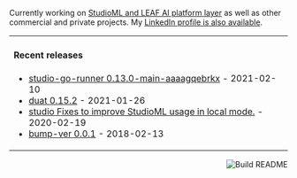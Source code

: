 
<!--
**karlmutch/karlmutch** is a ✨ _special_ ✨ repository because its `README.md` (this file) appears on your GitHub profile.

Here are some ideas to get you started:

- 🔭 I’m currently working on ...
- 🌱 I’m currently learning ...
- 👯 I’m looking to collaborate on ...
- 🤔 I’m looking for help with ...
- 💬 Ask me about ...
- 📫 How to reach me: ...
- 😄 Pronouns: ...
- ⚡ Fun fact: ...
-->

Currently working on [StudioML and LEAF AI platform layer](https://github.com/leaf-ai/studio-go-runner) as well as other commercial and private projects. My [LinkedIn profile is also available](https://linkedin.com/in/karlmutch).

<table><tr><td valign="top" width="100%">

#### Recent releases
<!-- recent_releases starts -->
* [studio-go-runner 0.13.0-main-aaaagqebrkx](https://github.com/leaf-ai/studio-go-runner/releases/tag/0.13.0-main-aaaagqebrkx) - 2021-02-10
* [duat 0.15.2](https://github.com/karlmutch/duat/releases/tag/0.15.2) - 2021-01-26
* [studio Fixes to improve StudioML usage in local mode.](https://github.com/studioml/studio/releases/tag/0.0.15) - 2020-02-19
* [bump-ver 0.0.1](https://github.com/karlmutch/bump-ver/releases/tag/0.0.1) - 2018-02-13
<!-- recent_releases ends -->
</td></tr></table>

<a href="https://github.com/karlmutch/karlmutch/actions"><img src="https://github.com/karlmutch/karlmutch/workflows/Build%20README/badge.svg" align="right" alt="Build README"></a>
